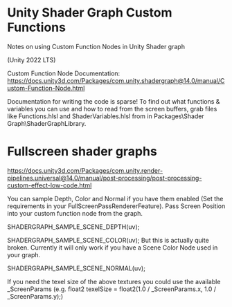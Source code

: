 # Unity Shader Graph Custom Functions
Notes on using Custom Function Nodes in Unity Shader graph 

(Unity 2022 LTS)

Custom Function Node Documentation: https://docs.unity3d.com/Packages/com.unity.shadergraph@14.0/manual/Custom-Function-Node.html

Documentation for writing the code is sparse! To find out what functions & variables you can use and how to read from the screen buffers, grab files like Functions.hlsl and ShaderVariables.hlsl from in Packages\Shader Graph\ShaderGraphLibrary.

# Fullscreen shader graphs 
https://docs.unity3d.com/Packages/com.unity.render-pipelines.universal@14.0/manual/post-processing/post-processing-custom-effect-low-code.html

You can sample Depth, Color and Normal if you have them enabled (Set the requirements in your FullScreenPassRendererFeature). Pass Screen Position into your custom function node from the graph. 

SHADERGRAPH_SAMPLE_SCENE_DEPTH(uv);

SHADERGRAPH_SAMPLE_SCENE_COLOR(uv); But this is actually quite broken. Currently it will only work if you have a Scene Color Node used in your graph.

SHADERGRAPH_SAMPLE_SCENE_NORMAL(uv);

If you need the texel size of the above textures you could use the available _ScreenParams (e.g. float2 texelSize = float2(1.0 / _ScreenParams.x, 1.0 / _ScreenParams.y);)
